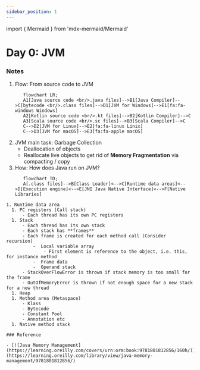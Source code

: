 ```yaml
---
sidebar_position: 1
---
```


import { Mermaid } from 'mdx-mermaid/Mermaid'

# Day 0: JVM

### Notes

1. Flow: From source code to JVM
   ```mermaid
      flowchart LR;
      A1[Java source code <br/>.java files]-->B1[Java Compiler]-->C[bytecode <br/>.class files]-->D1[JVM for Windows]-->E1[fa:fa-windows Windows]
      A2[Kotlin source code <br/>.kt files]-->B2[Kotlin Compiler]-->C
      A3[Scala source code <br/>.sc files]-->B3[Scala Compiler]-->C
      C-->D2[JVM for Linux]-->E2[fa:fa-linux Linix]
      C-->D3[JVM for macOS]-->E3[fa:fa-apple macOS]       
   ```
1. JVM main task: Garbage Collection
    - Deallocation of objects
    - Reallocate live objects to get rid of **Memory Fragmentation** via compacting / copy
1. How: How does Java run on JVM?
   ```mermaid
      flowchart TD;
      A[.class files]-->B[Class Loader]<-->C[Runtime data areas]<-->D[Execution engine]<-->E[JNI Java Native Interface]<-->F[Native Libraries]
  ```
1. Runtime data area
    1. PC registers (Call stack)
        - Each thread has its own PC registers
    1. Stack        
        - Each thread has its own stack
        - Each stack has **frames**
        - Each frame is created for each method call (Consider recursion)
            -  Local variable array
                - First element is reference to the object, i.e. this, for instance method
            -  Frame data
            -  Operand stack
        - StackOverFlowError is thrown if stack memory is too small for the frame
        - OutOfMemoryError is thrown if not enough space for a new stack for a new thread
    1. Heap
    1. Method area (Metaspace)
        - Klass
        - Bytecode
        - Constant Pool
        - Annotation etc   
    1. Native method stack

### Reference

- [![Java Memory Management](https://learning.oreilly.com/covers/urn:orm:book:9781801812856/160h/)](https://learning.oreilly.com/library/view/java-memory-management/9781801812856/)


